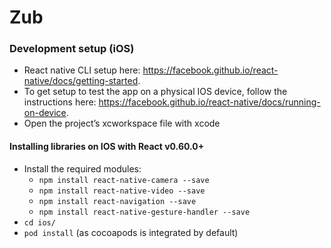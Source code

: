 # Zub

### Development setup (iOS)
* React native CLI setup here: https://facebook.github.io/react-native/docs/getting-started.
* To get setup to test the app on a physical IOS device, follow the instructions here: https://facebook.github.io/react-native/docs/running-on-device. 
* Open the project’s xcworkspace file with xcode

#### Installing libraries on IOS with React v0.60.0+ 
* Install the required modules:
  * `npm install react-native-camera --save`
  * `npm install react-native-video --save`
  * `npm install react-navigation --save`
  * `npm install react-native-gesture-handler --save`
* `cd ios/`
* `pod install` (as cocoapods is integrated by default)
